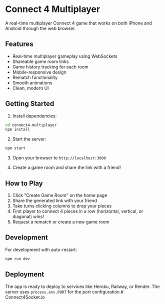 # Connect 4 Multiplayer

A real-time multiplayer Connect 4 game that works on both iPhone and Android through the web browser.

## Features

- Real-time multiplayer gameplay using WebSockets
- Shareable game room links
- Game history tracking for each room
- Mobile-responsive design
- Rematch functionality
- Smooth animations
- Clean, modern UI

## Getting Started

1. Install dependencies:
```bash
cd connect4-multiplayer
npm install
```

2. Start the server:
```bash
npm start
```

3. Open your browser to `http://localhost:3000`

4. Create a game room and share the link with a friend!

## How to Play

1. Click "Create Game Room" on the home page
2. Share the generated link with your friend
3. Take turns clicking columns to drop your pieces
4. First player to connect 4 pieces in a row (horizontal, vertical, or diagonal) wins!
5. Request a rematch or create a new game room

## Development

For development with auto-restart:
```bash
npm run dev
```

## Deployment

The app is ready to deploy to services like Heroku, Railway, or Render. The server uses `process.env.PORT` for the port configuration.#   C o n n e c t 4 S o c k e t . i o  
 